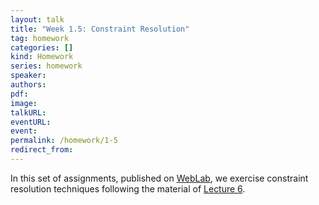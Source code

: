 ```yaml
---
layout: talk
title: "Week 1.5: Constraint Resolution"
tag: homework
categories: []
kind: Homework
series: homework
speaker:
authors:
pdf:
image:
talkURL:
eventURL:
event:
permalink: /homework/1-5
redirect_from:
---
```


In this set of assignments, published on [WebLab](https://weblab.tudelft.nl/cs4200/2021-2022/assignment/87779/view), we exercise constraint resolution techniques following the material of [Lecture 6]({{site.baseurl}}/lecture/6).

